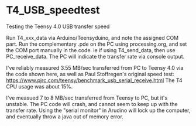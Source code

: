 # T4_USB_speedtest
Testing the Teensy 4.0 USB transfer speed

Run  T4_xxx_data via  Arduino/Teensyduino, and note the assigned COM part.  Run the complementary .pde on the PC using processing.org, and set the COM port manually in the code.  ie if using T4_send_data, then use PC_receive_data.  The PC will indicate the transfer rate via console output.

I've reliably measured 3.55 MB/sec transferred from PC to Teensy 4.0 via the code shown here, as well as Paul Stoffregen's original speed test: https://www.pjrc.com/teensy/benchmark_usb_serial_receive.html  The T4 CPU usage was about 15%.

I've measued 7 to 8 MB/sec transferred from Teensy to PC, but it's unstable. The PC code will crash, and cannot seem to keep up with the transfer rate.  Using the "serial monitor" in Arudino will lock up the computer, and eventually throw a java out of memory error.
